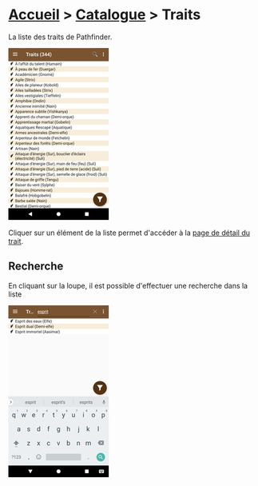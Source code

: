 # [Accueil](../README.md) > [Catalogue](../navigation/README.md) > Traits

La liste des traits de Pathfinder.

<a href="../../images/catalog/traits-list.png"><img src="../../images/catalog/traits-list_small.jpg" title="Liste de traits"/></a>

Cliquer sur un élément de la liste permet d'accéder à la [page de détail du trait](trait-details.md).

## Recherche

En cliquant sur la loupe, il est possible d'effectuer une recherche dans la liste 

<a href="../../images/catalog/traits-search.png"><img src="../../images/catalog/traits-search_small.jpg" title="Recherche de traits"/></a>
